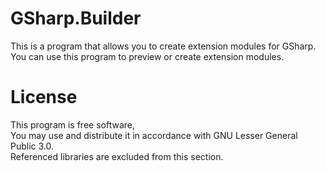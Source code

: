 # GSharp.Builder
This is a program that allows you to create extension modules for GSharp.  
You can use this program to preview or create extension modules.

# License
This program is free software,  
You may use and distribute it in accordance with GNU Lesser General Public 3.0.  
Referenced libraries are excluded from this section.
